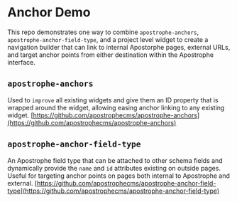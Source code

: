 # Anchor Demo

This repo demonstrates one way to combine `apostrophe-anchors`, `apostrophe-anchor-field-type`, and a project level widget to create a navigation builder that can link to internal Apostorphe pages, external URLs, and target anchor points from either destination within the Apostrophe interface.

## `apostrophe-anchors`
Used to `improve` all existing widgets and give them an ID property that is wrapped around the widget, allowing easing anchor linking to any existing widget.
[https://github.com/apostrophecms/apostrophe-anchors](https://github.com/apostrophecms/apostrophe-anchors)

## `apostrophe-anchor-field-type`
An Apostrophe field type that can be attached to other schema fields and dynamically provide the `name` and `id` attributes existing on outside pages. Useful for targeting anchor points on pages both internal to Apostrophe and external.
[https://github.com/apostrophecms/apostrophe-anchor-field-type](https://github.com/apostrophecms/apostrophe-anchor-field-type)


